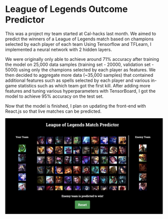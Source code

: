 # League of Legends Outcome Predictor

This was a project my team started at Cal-hacks last month. We aimed to predict the winners of a League of Legends match based on champions selected by each player of each team Using Tensorflow and TFLearn, I implemented a neural network with 2 hidden layers. 

We were originally only able to achieve around 71% accuracy after training the model on 25,000 data samples (training set - 20000, validation set - 5000) using only the champions selected by each player as features. We then decided to aggregate more data (~35,000 samples) that contained additional features such as spells selected by each player and various in-game statistics such as which team got the first kill. After adding more features and tuning various hyperparameters with TensorBoard, I got the model to achieve 95% accuracy on the test set.

Now that the model is finished, I plan on updating the front-end with React.js so that live matches can be predicted.

<img src="lol-champion-picker/screenshots/landing.png" />
